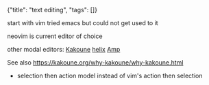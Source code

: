 {"title": "text editing", "tags": []}

start with vim
tried emacs but could not get used to it

neovim is current editor of choice

other modal editors:
[Kakoune](https://kakoune.org/)
[helix](https://helix-editor.com/)
[Amp](https://amp.rs/)

See also https://kakoune.org/why-kakoune/why-kakoune.html
* selection then action model instead of vim's action then selection
